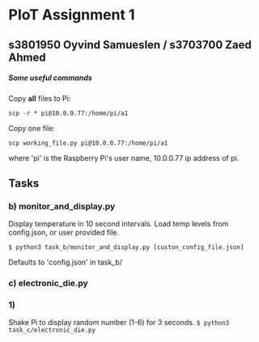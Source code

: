 # PIoT Assignment 1
## s3801950 Oyvind Samueslen / s3703700 Zaed Ahmed

##### Some useful commands

Copy __all__ files to Pi:

```scp -r * pi@10.0.0.77:/home/pi/a1```

Copy one file:

```scp working_file.py pi@10.0.0.77:/home/pi/a1```

where 'pi' is the Raspberry Pi's user name, 10.0.0.77 ip address of pi. 

## Tasks

### b) monitor_and_display.py

Display temperature in 10 second intervals. Load temp levels from config.json, or user provided file. 

```$ python3 task_b/monitor_and_display.py [custon_config_file.json]```

Defaults to 'config.json' in task_b/


### c) electronic_die.py
### 1)
Shake Pi to display random number (1-6) for 3 seconds.
``` $ python3 task_c/electronic_die.py ```